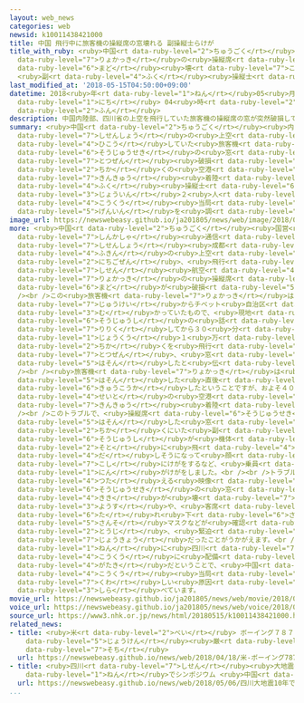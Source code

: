 ```yaml
---
layout: web_news
categories: web
newsid: k10011438421000
title: 中国 飛行中に旅客機の操縦席の窓壊れる 副操縦士らけが
title_with_ruby: <ruby>中国<rt data-ruby-level="2">ちゅうごく</rt></ruby> <ruby>飛行中<rt data-ruby-level="4">ひこうちゅう</rt></ruby>に<ruby>旅客機<rt
  data-ruby-level="7">りょかっき</rt></ruby>の<ruby>操縦席<rt data-ruby-level="6">そうじゅうせき</rt></ruby>の<ruby>窓<rt
  data-ruby-level="6">まど</rt></ruby><ruby>壊<rt data-ruby-level="7">こわ</rt></ruby>れる
  <ruby>副<rt data-ruby-level="4">ふく</rt></ruby><ruby>操縦士<rt data-ruby-level="6">そうじゅうし</rt></ruby>らけが
last_modified_at: '2018-05-15T04:50:00+09:00'
datetime: 2018<ruby>年<rt data-ruby-level="1">ねん</rt></ruby>05<ruby>月<rt data-ruby-level="1">がつ</rt></ruby>15<ruby>日<rt
  data-ruby-level="1">にち</rt></ruby> 04<ruby>時<rt data-ruby-level="2">じ</rt></ruby>50<ruby>分<rt
  data-ruby-level="2">ふん</rt></ruby>
description: 中国内陸部、四川省の上空を飛行していた旅客機の操縦席の窓が突然破損して近くの空港に緊急着陸し、副操縦士など乗員２人がけがをして航空当局が原因を調べています。
summary: <ruby>中国<rt data-ruby-level="2">ちゅうごく</rt></ruby><ruby>内陸部<rt data-ruby-level="4">ないりくぶ</rt></ruby>、<ruby>四川省<rt
  data-ruby-level="7">しせんしょう</rt></ruby>の<ruby>上空<rt data-ruby-level="1">じょうくう</rt></ruby>を<ruby>飛行<rt
  data-ruby-level="4">ひこう</rt></ruby>していた<ruby>旅客機<rt data-ruby-level="7">りょかっき</rt></ruby>の<ruby>操縦席<rt
  data-ruby-level="6">そうじゅうせき</rt></ruby>の<ruby>窓<rt data-ruby-level="6">まど</rt></ruby>が<ruby>突然<rt
  data-ruby-level="7">とつぜん</rt></ruby><ruby>破損<rt data-ruby-level="5">はそん</rt></ruby>して<ruby>近<rt
  data-ruby-level="2">ちか</rt></ruby>くの<ruby>空港<rt data-ruby-level="3">くうこう</rt></ruby>に<ruby>緊急<rt
  data-ruby-level="7">きんきゅう</rt></ruby><ruby>着陸<rt data-ruby-level="4">ちゃくりく</rt></ruby>し、<ruby>副<rt
  data-ruby-level="4">ふく</rt></ruby><ruby>操縦士<rt data-ruby-level="6">そうじゅうし</rt></ruby>など<ruby>乗員<rt
  data-ruby-level="3">じょういん</rt></ruby>２<ruby>人<rt data-ruby-level="1">にん</rt></ruby>がけがをして<ruby>航空<rt
  data-ruby-level="4">こうくう</rt></ruby><ruby>当局<rt data-ruby-level="3">とうきょく</rt></ruby>が<ruby>原因<rt
  data-ruby-level="5">げんいん</rt></ruby>を<ruby>調<rt data-ruby-level="3">しら</rt></ruby>べています。
image_url: https://newswebeasy.github.io/ja201805/news/web/image/2018/05/15/K10011438421_1805150447_1805150450_01_03.jpg
more: <ruby>中国<rt data-ruby-level="2">ちゅうごく</rt></ruby><ruby>国営<rt data-ruby-level="5">こくえい</rt></ruby>の<ruby>新華社<rt
  data-ruby-level="7">しんかしゃ</rt></ruby><ruby>通信<rt data-ruby-level="4">つうしん</rt></ruby>などによりますと、<ruby>四川省<rt
  data-ruby-level="7">しせんしょう</rt></ruby><ruby>成都<rt data-ruby-level="4">せいと</rt></ruby><ruby>付近<rt
  data-ruby-level="4">ふきん</rt></ruby>の<ruby>上空<rt data-ruby-level="1">じょうくう</rt></ruby>で、１４<ruby>日午前<rt
  data-ruby-level="2">にちごぜん</rt></ruby>、<ruby>飛行<rt data-ruby-level="4">ひこう</rt></ruby>していた<ruby>四川<rt
  data-ruby-level="7">しせん</rt></ruby><ruby>航空<rt data-ruby-level="4">こうくう</rt></ruby>の<ruby>旅客機<rt
  data-ruby-level="7">りょかっき</rt></ruby>の<ruby>操縦席<rt data-ruby-level="6">そうじゅうせき</rt></ruby>の<ruby>窓<rt
  data-ruby-level="6">まど</rt></ruby>が<ruby>破損<rt data-ruby-level="5">はそん</rt></ruby>しました。<br
  /><br />この<ruby>旅客機<rt data-ruby-level="7">りょかっき</rt></ruby>は、<ruby>内陸部<rt data-ruby-level="4">ないりくぶ</rt></ruby>の<ruby>重慶<rt
  data-ruby-level="7">じゅうけい</rt></ruby>からチベット<ruby>自治区<rt data-ruby-level="4">じちく</rt></ruby>のラサに<ruby>向<rt
  data-ruby-level="3">む</rt></ruby>かっていたもので、<ruby>現地<rt data-ruby-level="5">げんち</rt></ruby>メディアは<ruby>操縦士<rt
  data-ruby-level="6">そうじゅうし</rt></ruby>の<ruby>話<rt data-ruby-level="2">はなし</rt></ruby>として<ruby>離陸<rt
  data-ruby-level="7">りりく</rt></ruby>してから３０<ruby>分<rt data-ruby-level="2">ぷん</rt></ruby>ほどして、<ruby>上空<rt
  data-ruby-level="1">じょうくう</rt></ruby>１<ruby>万<rt data-ruby-level="2">まん</rt></ruby>メートル<ruby>近<rt
  data-ruby-level="2">ちか</rt></ruby>くを<ruby>飛行<rt data-ruby-level="4">ひこう</rt></ruby>していたところ、<ruby>突然<rt
  data-ruby-level="7">とつぜん</rt></ruby>、<ruby>窓<rt data-ruby-level="6">まど</rt></ruby>が<ruby>破損<rt
  data-ruby-level="5">はそん</rt></ruby>したと<ruby>伝<rt data-ruby-level="4">つた</rt></ruby>えています。<br
  /><br /><ruby>旅客機<rt data-ruby-level="7">りょかっき</rt></ruby>は<ruby>窓<rt data-ruby-level="6">まど</rt></ruby>が<ruby>破損<rt
  data-ruby-level="5">はそん</rt></ruby>した<ruby>直後<rt data-ruby-level="2">ちょくご</rt></ruby>、<ruby>急降下<rt
  data-ruby-level="6">きゅうこうか</rt></ruby>したということですが、およそ４０<ruby>分後<rt data-ruby-level="2">ぷんご</rt></ruby>に<ruby>成都<rt
  data-ruby-level="4">せいと</rt></ruby>の<ruby>空港<rt data-ruby-level="3">くうこう</rt></ruby>に<ruby>緊急<rt
  data-ruby-level="7">きんきゅう</rt></ruby><ruby>着陸<rt data-ruby-level="4">ちゃくりく</rt></ruby>しました。<br
  /><br />このトラブルで、<ruby>操縦席<rt data-ruby-level="6">そうじゅうせき</rt></ruby>で<ruby>破損<rt
  data-ruby-level="5">はそん</rt></ruby>した<ruby>窓<rt data-ruby-level="6">まど</rt></ruby>の<ruby>近<rt
  data-ruby-level="2">ちか</rt></ruby>くにいた<ruby>副<rt data-ruby-level="4">ふく</rt></ruby><ruby>操縦士<rt
  data-ruby-level="6">そうじゅうし</rt></ruby>が<ruby>機体<rt data-ruby-level="4">きたい</rt></ruby>の<ruby>外<rt
  data-ruby-level="2">そと</rt></ruby>に<ruby>飛<rt data-ruby-level="4">と</rt></ruby>び<ruby>出<rt
  data-ruby-level="4">だ</rt></ruby>しそうになって<ruby>顔<rt data-ruby-level="2">かお</rt></ruby>や<ruby>腰<rt
  data-ruby-level="7">こし</rt></ruby>にけがをするなど、<ruby>乗員<rt data-ruby-level="3">じょういん</rt></ruby>２<ruby>人<rt
  data-ruby-level="1">にん</rt></ruby>がけがをしました。<br /><br />トラブルのあった<ruby>旅客機<rt data-ruby-level="7">りょかっき</rt></ruby>を<ruby>伝<rt
  data-ruby-level="4">つた</rt></ruby>える<ruby>映像<rt data-ruby-level="6">えいぞう</rt></ruby>では、<ruby>操縦席<rt
  data-ruby-level="6">そうじゅうせき</rt></ruby>の<ruby>窓<rt data-ruby-level="6">まど</rt></ruby>とともに<ruby>機器<rt
  data-ruby-level="4">きき</rt></ruby>が<ruby>壊<rt data-ruby-level="7">こわ</rt></ruby>れている<ruby>様子<rt
  data-ruby-level="3">ようす</rt></ruby>や、<ruby>客席<rt data-ruby-level="4">きゃくせき</rt></ruby>で<ruby>垂<rt
  data-ruby-level="6">た</rt></ruby>れ<ruby>下<rt data-ruby-level="6">さ</rt></ruby>がっている<ruby>酸素<rt
  data-ruby-level="5">さんそ</rt></ruby>マスクなどが<ruby>確認<rt data-ruby-level="7">かくにん</rt></ruby>でき、<ruby>当時<rt
  data-ruby-level="2">とうじ</rt></ruby>、<ruby>緊迫<rt data-ruby-level="7">きんぱく</rt></ruby>した<ruby>状況<rt
  data-ruby-level="7">じょうきょう</rt></ruby>だったことがうかがえます。<br /><br />この<ruby>旅客機<rt data-ruby-level="7">りょかっき</rt></ruby>は２０１１<ruby>年<rt
  data-ruby-level="1">ねん</rt></ruby>に<ruby>四川<rt data-ruby-level="7">しせん</rt></ruby><ruby>航空<rt
  data-ruby-level="4">こうくう</rt></ruby>に<ruby>配備<rt data-ruby-level="5">はいび</rt></ruby>されたエアバスＡ３１９<ruby>型機<rt
  data-ruby-level="4">がたき</rt></ruby>だということで、<ruby>中国<rt data-ruby-level="2">ちゅうごく</rt></ruby>の<ruby>航空<rt
  data-ruby-level="4">こうくう</rt></ruby><ruby>当局<rt data-ruby-level="3">とうきょく</rt></ruby>が<ruby>詳<rt
  data-ruby-level="7">くわ</rt></ruby>しい<ruby>原因<rt data-ruby-level="5">げんいん</rt></ruby>を<ruby>調<rt
  data-ruby-level="3">しら</rt></ruby>べています。
movie_url: https://newswebeasy.github.io/ja201805/news/web/movie/2018/05/15/k10011438421_201805150447_201805150450.mp4
voice_url: https://newswebeasy.github.io/ja201805/news/web/voice/2018/05/15/k10011438421_201805150447_201805150450.mp3
source_url: https://www3.nhk.or.jp/news/html/20180515/k10011438421000.html
related_news:
- title: <ruby>米<rt data-ruby-level="2">べい</rt></ruby> ボーイング７８７の<ruby>運航<rt data-ruby-level="4">うんこう</rt></ruby><ruby>条件<rt
    data-ruby-level="5">じょうけん</rt></ruby><ruby>厳<rt data-ruby-level="6">きび</rt></ruby>しくする<ruby>措置<rt
    data-ruby-level="7">そち</rt></ruby>
  url: https://newswebeasy.github.io/news/web/2018/04/18/米-ボーイング787の運航条件厳しくする措置
- title: <ruby>四川<rt data-ruby-level="7">しせん</rt></ruby><ruby>大地震<rt data-ruby-level="7">おおじしん</rt></ruby>10<ruby>年<rt
    data-ruby-level="1">ねん</rt></ruby>でシンポジウム <ruby>中国<rt data-ruby-level="2">ちゅうごく</rt></ruby>
  url: https://newswebeasy.github.io/news/web/2018/05/06/四川大地震10年でシンポジウム-中国
...
```


